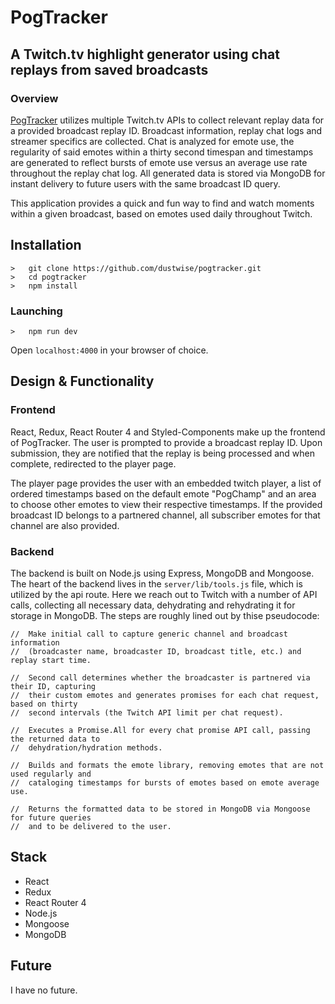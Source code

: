 # PogTracker
## A Twitch.tv highlight generator using chat replays from saved broadcasts

### Overview
[PogTracker](http://www.pogtracker.com) utilizes multiple Twitch.tv APIs to collect relevant replay data for a provided broadcast replay ID. Broadcast information, replay chat logs and streamer specifics are collected. Chat is analyzed for emote use, the regularity of said emotes within a thirty second timespan and timestamps are generated to reflect bursts of emote use versus an average use rate throughout the replay chat log. All generated data is stored via MongoDB for instant delivery to future users with the same broadcast ID query.

This application provides a quick and fun way to find and watch moments within a given broadcast, based on emotes used daily throughout Twitch.

## Installation

```
>   git clone https://github.com/dustwise/pogtracker.git
>   cd pogtracker
>   npm install
```

### Launching

```
>   npm run dev
```

Open `localhost:4000` in your browser of choice.

## Design & Functionality

### Frontend

React, Redux, React Router 4 and Styled-Components make up the frontend of PogTracker. The user is prompted to provide a broadcast replay ID. Upon submission, they are notified that the replay is being processed and when complete, redirected to the player page.

The player page provides the user with an embedded twitch player, a list of ordered timestamps based on the default emote "PogChamp" and an area to choose other emotes to view their respective timestamps. If the provided broadcast ID belongs to a partnered channel, all subscriber emotes for that channel are also provided.

### Backend

The backend is built on Node.js using Express, MongoDB and Mongoose. The heart of the backend lives in the `server/lib/tools.js` file, which is utilized by the api route. Here we reach out to Twitch with a number of API calls, collecting all necessary data, dehydrating and rehydrating it for storage in MongoDB. The steps are roughly lined out by thise pseudocode:

```
//  Make initial call to capture generic channel and broadcast information 
//  (broadcaster name, broadcaster ID, broadcast title, etc.) and replay start time.

//  Second call determines whether the broadcaster is partnered via their ID, capturing 
//  their custom emotes and generates promises for each chat request, based on thirty 
//  second intervals (the Twitch API limit per chat request).

//  Executes a Promise.All for every chat promise API call, passing the returned data to 
//  dehydration/hydration methods.

//  Builds and formats the emote library, removing emotes that are not used regularly and 
//  cataloging timestamps for bursts of emotes based on emote average use.

//  Returns the formatted data to be stored in MongoDB via Mongoose for future queries 
//  and to be delivered to the user.
```

## Stack
- React
- Redux
- React Router 4
- Node.js
- Mongoose
- MongoDB

## Future

I have no future.